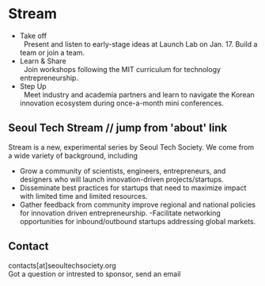 Stream
====================

- Take off  
&nbsp;&nbsp;Present and listen to early-stage ideas at Launch Lab on Jan. 17. Build a team or join a team. 
- Learn & Share  
&nbsp;&nbsp;Join workshops following the MIT curriculum for technology entrepreneurship. 
- Step Up  
&nbsp;&nbsp;Meet industry and academia partners and learn to navigate the Korean innovation ecosystem during once-a-month mini conferences.

## Seoul Tech Stream // jump from 'about' link
Stream is a new, experimental series by Seoul Tech Society. We come from a wide variety of background, including   
- Grow a community of scientists, engineers, entrepreneurs, and designers who will launch innovation-driven projects/startups.  
- Disseminate best practices for startups that need to maximize impact with limited time and limited resources.
- Gather feedback from community improve regional and national policies for innovation driven entrepreneurship.
-Facilitate networking opportunities for inbound/outbound startups addressing global markets.

## Contact
contacts[at]seoultechsociety.org  
Got a question or intrested to sponsor, send an email

